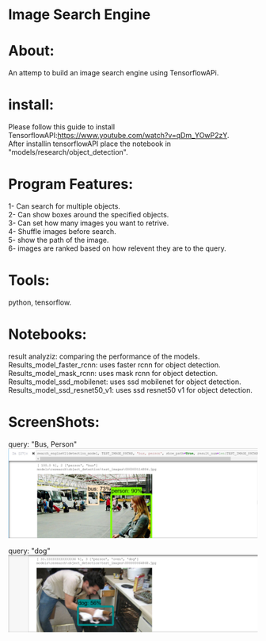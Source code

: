 # Image Search Engine  

# About:  
An attemp to build an image search engine using TensorflowAPi.  

# install:  
Please follow this guide to install TensorflowAPI:https://www.youtube.com/watch?v=qDm_YOwP2zY.  
After installin tensorflowAPI place the notebook in "models/research/object_detection".  


# Program Features:  
1- Can search for multiple objects.  
2- Can show boxes around the specified objects.  
3- Can set how many images you want to retrive.  
4- Shuffle images before search.  
5- show the path of the image.  
6- images are ranked based on how relevent they are to the query.  
  
# Tools:  
python, tensorflow.  
  
# Notebooks:  
result analyziz: comparing the performance of the models.  
Results_model_faster_rcnn: uses faster rcnn for object detection.  
Results_model_mask_rcnn: uses mask rcnn for object detection.  
Results_model_ssd_mobilenet: uses ssd mobilenet for object detection.  
Results_model_ssd_resnet50_v1: uses ssd resnet50 v1 for object detection.  

  
# ScreenShots:  
query: "Bus, Person"
![test1](/test-1.JPG)  
  
query: "dog"
![test2](/test-2.JPG)

